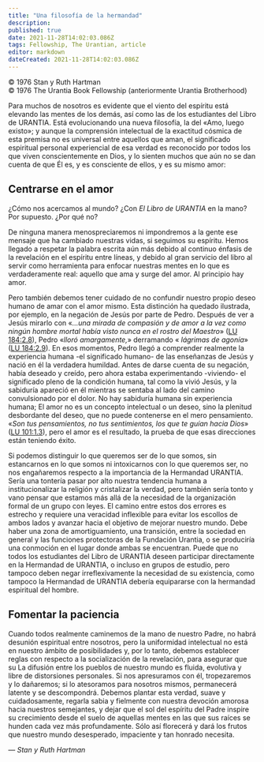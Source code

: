 ```yaml
---
title: "Una filosofía de la hermandad"
description: 
published: true
date: 2021-11-28T14:02:03.086Z
tags: Fellowship, The Urantian, article
editor: markdown
dateCreated: 2021-11-28T14:02:03.086Z
---
```


<p class="v-card v-sheet theme--light grey lighten-3 px-2">© 1976 Stan y Ruth Hartman<br>© 1976 The Urantia Book Fellowship (anteriormente Urantia Brotherhood)</p>


Para muchos de nosotros es evidente que el viento del espíritu está elevando las mentes de los demás, así como las de los estudiantes del Libro de URANTIA. Está evolucionando una nueva filosofía, la del «Amo, luego existo»; y aunque la comprensión intelectual de la exactitud cósmica de esta premisa no es universal entre aquellos que aman, el significado espiritual personal experiencial de esa verdad es reconocido por todos los que viven conscientemente en Dios, y lo sienten muchos que aún no se dan cuenta de que Él es, y es consciente de ellos, y es su mismo amor:

## Centrarse en el amor

¿Cómo nos acercamos al mundo? ¿Con _El Libro de URANTIA_ en la mano? Por supuesto. ¿Por qué no?

De ninguna manera menospreciaremos ni impondremos a la gente ese mensaje que ha cambiado nuestras vidas, si seguimos su espíritu. Hemos llegado a respetar la palabra escrita aún más debido al continuo énfasis de la revelación en el espíritu entre líneas, y debido al gran servicio del libro al servir como herramienta para enfocar nuestras mentes en lo que es verdaderamente real: aquello que ama y surge del amor. Al principio hay amor.

Pero también debemos tener cuidado de no confundir nuestro propio deseo humano de amar con el amor mismo. Esta distinción ha quedado ilustrada, por ejemplo, en la negación de Jesús por parte de Pedro. Después de ver a Jesús mirarlo con «_...una mirada de compasión y de amor a la vez como ningún hombre mortal había visto nunca en el rostro del Maestro_» ([LU 184:2.8](/es/The_Urantia_Book/184#p2_8)), Pedro «_lloró amargamente,_» derramando « _lágrimas de agonía_» ([LU 184:2.9](/es/The_Urantia_Book/184#p2_9)). En esos momentos, Pedro llegó a comprender realmente la experiencia humana -el significado humano- de las enseñanzas de Jesús y nació en él la verdadera humildad. Antes de darse cuenta de su negación, había deseado y creído, pero ahora estaba experimentando -viviendo- el significado pleno de la condición humana, tal como la vivió Jesús, y la sabiduría apareció en él mientras se sentaba al lado del camino convulsionado por el dolor. No hay sabiduría humana sin experiencia humana; El amor no es un concepto intelectual o un deseo, sino la plenitud desbordante del deseo, que no puede contenerse en el mero pensamiento. «_Son tus pensamientos, no tus sentimientos, los que te guían hacia Dios_» ([LU 101:1.3](/es/The_Urantia_Book/101#p1_3)), pero el amor es el resultado, la prueba de que esas direcciones están teniendo éxito.

Si podemos distinguir lo que queremos ser de lo que somos, sin estancarnos en lo que somos ni intoxicarnos con lo que queremos ser, no nos engañaremos respecto a la importancia de la Hermandad URANTIA. Sería una tontería pasar por alto nuestra tendencia humana a institucionalizar la religión y cristalizar la verdad, pero también sería tonto y vano pensar que estamos más allá de la necesidad de la organización formal de un grupo con leyes. El camino entre estos dos errores es estrecho y requiere una veracidad inflexible para evitar los escollos de ambos lados y avanzar hacia el objetivo de mejorar nuestro mundo. Debe haber una zona de amortiguamiento, una transición, entre la sociedad en general y las funciones protectoras de la Fundación Urantia, o se produciría una conmoción en el lugar donde ambas se encuentran. Puede que no todos los estudiantes del Libro de URANTIA deseen participar directamente en la Hermandad de URANTIA, o incluso en grupos de estudio, pero tampoco deben negar irreflexivamente la necesidad de su existencia, como tampoco la Hermandad de URANTIA debería equipararse con la hermandad espiritual del hombre.

## Fomentar la paciencia

Cuando todos realmente caminemos de la mano de nuestro Padre, no habrá desunión espiritual entre nosotros, pero la uniformidad intelectual no está en nuestro ámbito de posibilidades y, por lo tanto, debemos establecer reglas con respecto a la socialización de la revelación, para asegurar que su La difusión entre los pueblos de nuestro mundo es fluida, evolutiva y libre de distorsiones personales. Si nos apresuramos con él, tropezaremos y lo dañaremos; si lo atesoramos para nosotros mismos, permanecerá latente y se descompondrá. Debemos plantar esta verdad, suave y cuidadosamente, regarla sabia y fielmente con nuestra devoción amorosa hacia nuestros semejantes, y dejar que el sol del espíritu del Padre inspire su crecimiento desde el suelo de aquellas mentes en las que sus raíces se hunden cada vez más profundamente. Sólo así florecerá y dará los frutos que nuestro mundo desesperado, impaciente y tan honrado necesita.

— _Stan y Ruth Hartman_

